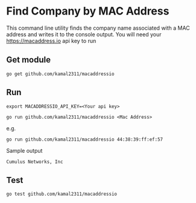 # Find Company by MAC Address

This command line utility finds the company name associated with a MAC address and writes it to the console output.
You will need your https://macaddress.io api key to run

## Get module
`go get github.com/kamal2311/macaddressio`

## Run 
`export MACADDRESSIO_API_KEY=<Your api key>`

`go run github.com/kamal2311/macaddressio <Mac Address>`

e.g.

`go run github.com/kamal2311/macaddressio 44:38:39:ff:ef:57`

Sample output

```Cumulus Networks, Inc```

## Test
`go test github.com/kamal2311/macaddressio`